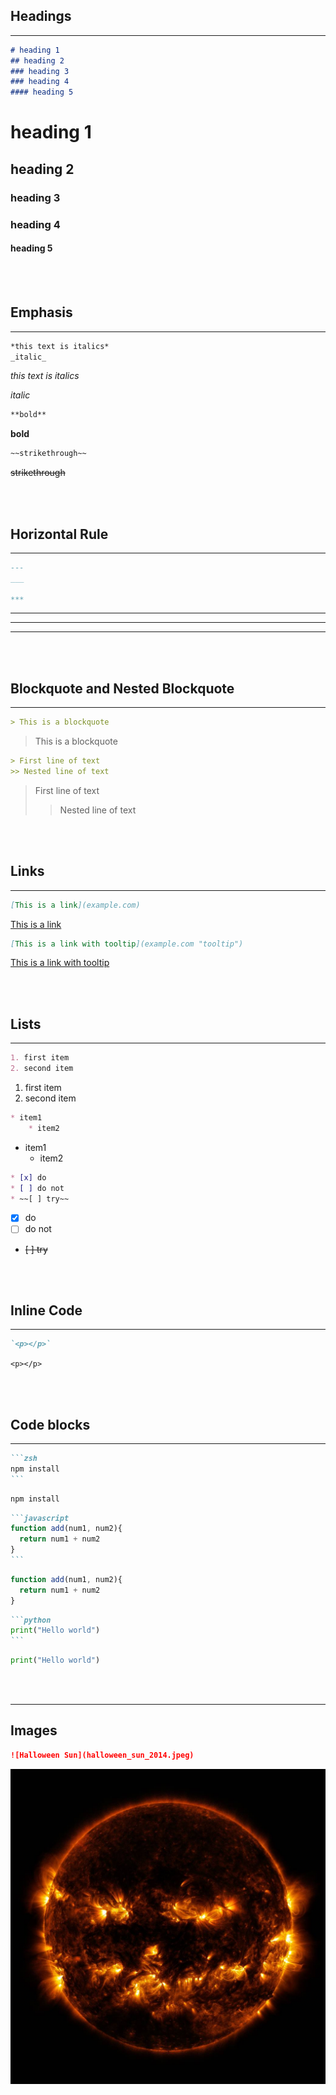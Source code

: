 <!-- Headings -->
## Headings
---
```md
# heading 1
## heading 2
### heading 3
### heading 4
#### heading 5
```
# heading 1  
## heading 2 
### heading 3
### heading 4
#### heading 5

<br/>
<br/>

## Emphasis
---
<!-- Italics -->
```md
*this text is italics*
_italic_
```
*this text is italics*

_italic_

<!-- Bold -->
```md
**bold**
```
**bold** 

<!-- Strikethrough -->
```md
~~strikethrough~~
```
~~strikethrough~~

<br/>
<br/>

<!-- Horizontal Line -->
## Horizontal Rule
---
```md
---
___

***
```
--- 
___
***

<br/>
<br/>

## Blockquote and Nested Blockquote
---
<!-- Blockquote -->
```md
> This is a blockquote
```
> This is a blockquote

<!-- Nested blockquote -->
```md
> First line of text
>> Nested line of text
```
> First line of text
>> Nested line of text

<br/>
<br/>

<!-- Links -->
## Links
---
```md
[This is a link](example.com)
```
[This is a link](example.com)

```md
[This is a link with tooltip](example.com "tooltip")
```
[This is a link with tooltip](example.com "tooltip")

<br/>
<br/>

## Lists
---
<!-- Ordered List -->
```md
1. first item
2. second item
```
1. first item
2. second item

<!-- Unordered List -->
```md
* item1
    * item2
```
* item1
    * item2

<!-- Task list -->
```md
* [x] do
* [ ] do not
* ~~[ ] try~~
```
* [x] do
* [ ] do not
* ~~[ ] try~~

<br/>
<br/>

<!-- inline code block -->
## Inline Code
---
```md
`<p></p>`
```
`<p></p>`

<br/>
<br/>

## Code blocks
---
<!-- Zsh block -->
````md
```zsh
npm install
```
````
```zsh
npm install
```

<!-- JS Block -->
````md
```javascript
function add(num1, num2){
  return num1 + num2
}
```
````
```javascript
function add(num1, num2){
  return num1 + num2
}
```

<!-- Python block -->
````md
```python
print("Hello world")
```
````
```python
print("Hello world")
```

<br/>
<br/>

<!-- Images -->
---
## Images
```md
![Halloween Sun](halloween_sun_2014.jpeg)
```
![Halloween Sun](halloween_sun_2014.jpeg)